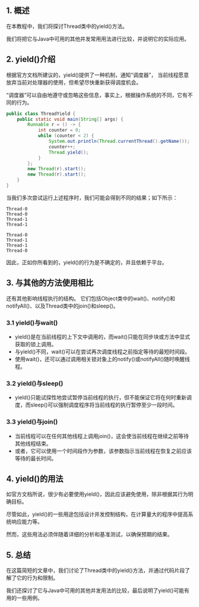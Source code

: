 ## 1. 概述

在本教程中，我们将探讨Thread类中的yield()方法。

我们将把它与Java中可用的其他并发常用用法进行比较，并说明它的实际应用。

## 2. yield()介绍

根据官方文档所建议的，yield()提供了一种机制，通知“调度器”，
当前线程愿意放弃当前对处理器的使用，但希望尽快重新获得调度机会。

“调度器”可以自由地遵守或忽略这些信息，事实上，根据操作系统的不同，它有不同的行为。

```java
public class ThreadYield {
    public static void main(String[] args) {
        Runnable r = () -> {
            int counter = 0;
            while (counter < 2) {
                System.out.println(Thread.currentThread().getName());
                counter++;
                Thread.yield();
            }
        };
        new Thread(r).start();
        new Thread(r).start();
    }
}
```

当我们多次尝试运行上述程序时，我们可能会得到不同的结果；如下所示：

```text
Thread-0
Thread-0
Thread-1
Thread-1
```

```text
Thread-0
Thread-1
Thread-1
Thread-0
```

因此，正如你所看到的，yield()的行为是不确定的，并且依赖于平台。

## 3. 与其他的方法使用相比

还有其他影响线程执行的结构。
它们包括Object类中的wait()、notify()和notifyAll()、以及Thread类中的join()和sleep()。

### 3.1 yield()与wait()

+ yield()是在当前线程的上下文中调用的，而wait()只能在同步块或方法中显式获取的锁上调用。
+ 与yield()不同，wait()可以在尝试再次调度线程之前指定等待的最短时间段。
+ 使用wait()，还可以通过调用相关锁对象上的notify()或notifyAll()随时唤醒线程。

### 3.2 yield()与sleep()

+ yield()只能试探性地尝试暂停当前线程的执行，但不能保证它将在何时重新调度，而sleep()可以强制调度程序将当前线程的执行暂停至少一段时间。

### 3.3 yield()与join()

+ 当前线程可以在任何其他线程上调用join()，这会使当前线程在继续之前等待其他线程结束。
+ 或者，它可以使用一个时间段作为参数，该参数指示当前线程在恢复之前应该等待的最长时间。

## 4. yield()的用法

如官方文档所说，很少有必要使用yield()，因此应该避免使用，除非根据其行为明确目标。

尽管如此，yield()的一些用途包括设计并发控制结构，在计算量大的程序中提高系统响应能力等。

然而，这些用法必须伴随着详细的分析和基准测试，以确保预期的结果。

## 5. 总结

在这篇简短的文章中，我们讨论了Thread类中的yield()方法，并通过代码片段了解了它的行为和限制。

我们还探讨了它与Java中可用的其他并发用法的比较，最后说明了yield()可能有用的一些用例。